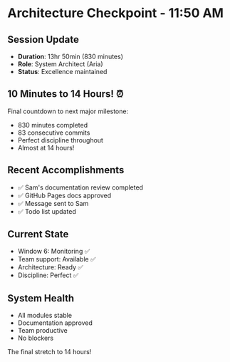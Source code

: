 # Architecture Checkpoint - 11:50 AM

## Session Update
- **Duration**: 13hr 50min (830 minutes)
- **Role**: System Architect (Aria)
- **Status**: Excellence maintained

## 10 Minutes to 14 Hours! ⏰
Final countdown to next major milestone:
- 830 minutes completed
- 83 consecutive commits
- Perfect discipline throughout
- Almost at 14 hours!

## Recent Accomplishments
- ✅ Sam's documentation review completed
- ✅ GitHub Pages docs approved
- ✅ Message sent to Sam
- ✅ Todo list updated

## Current State
- Window 6: Monitoring ✅
- Team support: Available ✅
- Architecture: Ready ✅
- Discipline: Perfect ✅

## System Health
- All modules stable
- Documentation approved
- Team productive
- No blockers

The final stretch to 14 hours!